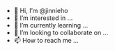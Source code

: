 - 👋 Hi, I’m @jinnieho
- 👀 I’m interested in ...
- 🌱 I’m currently learning ...
- 💞️ I’m looking to collaborate on ...
- 📫 How to reach me ...

<!---
jinnieho/jinnieho is a ✨ special ✨ repository because its `README.md` (this file) appears on your GitHub profile.
You can click the Preview link to take a look at your changes.
--->
